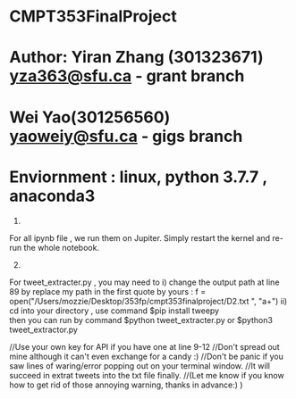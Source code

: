 # CMPT353FinalProject
# Author: Yiran Zhang (301323671) yza363@sfu.ca  - grant branch 
# 		  Wei Yao(301256560) yaoweiy@sfu.ca - gigs branch
# Enviornment : linux, python 3.7.7 , anaconda3

1)
For all ipynb file , we run them on Jupiter. 
Simply restart the kernel and re-run the whole notebook.

2) 
For tweet_extracter.py , you may need to
i) change the output path at line 89 by replace my path in the first quote by yours : f = open("/Users/mozzie/Desktop/353fp/cmpt353finalproject/D2.txt ", "a+")
ii) cd into your directory , use command
$pip install tweepy  
then you can run by command 
$python tweet_extracter.py
or
$python3 tweet_extractor.py

//Use your own key for API if you have one at line 9-12
//Don't spread out mine although it can't even exchange for a candy :) 
//Don't be panic  if you saw lines of waring/error popping out on your terminal window.
//It will succeed in extrat tweets into the txt file finally.
//(Let me know if you know how to get rid of those annoying warning, thanks in advance:) ) 

